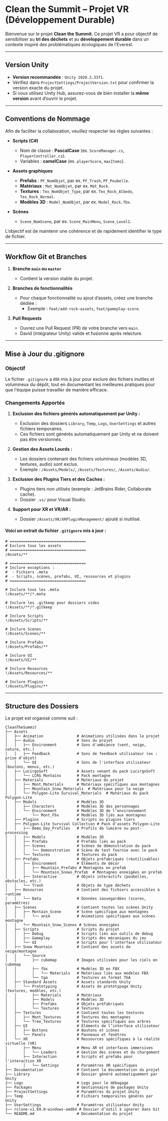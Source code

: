 # Clean the Summit – Projet VR (Développement Durable)

Bienvenue sur le projet **Clean the Summit**. Ce projet VR a pour objectif de sensibiliser au **tri des déchets** et au **développement durable** dans un contexte inspiré des problématiques écologiques de l’Everest.

---

## Version Unity

- **Version recommandée** : `Unity 2020.3.33f1`.  
- Vérifiez dans `ProjectSettings/ProjectVersion.txt` pour confirmer la version exacte du projet.  
- Si vous utilisez Unity Hub, assurez-vous de bien installer la **même version** avant d’ouvrir le projet.

---

## Conventions de Nommage

Afin de faciliter la collaboration, veuillez respecter les règles suivantes :

- **Scripts (C#)**  
  - Nom de classe : **PascalCase** (ex. `ScoreManager.cs`, `PlayerController.cs`).  
  - Variables : **camelCase** (ex. `playerScore`, `maxItems`).  

- **Assets graphiques**  
  - **Prefabs** : `PF_NomObjet`, par ex. `PF_Trash`, `PF_Poubelle`.  
  - **Matériaux** : `Mat_NomObjet`, par ex. `Mat_Rock`.  
  - **Textures** : `Tex_NomObjet_Type`, par ex. `Tex_Rock_Albedo`, `Tex_Rock_Normal`.  
  - **Modèles 3D** : `Model_NomObjet`, par ex. `Model_Rock.fbx`.  

- **Scènes**  
  - `Scene_NomScene`, par ex. `Scene_MainMenu`, `Scene_Level1`.

L’objectif est de maintenir une cohérence et de rapidement identifier le type de fichier.

---

## Workflow Git et Branches

1. **Branche `main` ou `master`**  
   - Contient la version stable du projet.

2. **Branches de fonctionnalités**  
   - Pour chaque fonctionnalité ou ajout d’assets, créez une branche dédiée :  
     - Exemple : `feat/add-rock-assets`, `feat/gameplay-score`.

3. **Pull Requests**  
   - Ouvrez une Pull Request (PR) de votre branche vers `main`.  
   - David (intégrateur Unity) valide et fusionne après relecture.
---
## Mise à Jour du .gitignore

### Objectif
Le fichier `.gitignore` a été mis à jour pour exclure des fichiers inutiles et volumineux du dépôt, tout en documentant les meilleures pratiques pour que l'équipe puisse travailler de manière efficace.

### Changements Apportés

1. **Exclusion des fichiers générés automatiquement par Unity :**
   - Exclusion des dossiers `Library`, `Temp`, `Logs`, `UserSettings` et autres fichiers temporaires.
   - Ces fichiers sont générés automatiquement par Unity et ne doivent pas être versionnés.

2. **Gestion des Assets Lourds :**
   - Les dossiers contenant des fichiers volumineux (modèles 3D, textures, audio) sont exclus.
   - Exemple : `/Assets/Models/`, `/Assets/Textures/`, `/Assets/Audio/`.

3. **Exclusion des Plugins Tiers et des Caches :**
   - Plugins tiers non utilisés (exemple : JetBrains Rider, Collaborate cache).
   - Dossier `.vs/` pour Visual Studio.

4. **Support pour XR et VR/AR :**
   - Dossier `/Assets/XR/XRPluginManagement/` ajouté si inutilisé.


#### Voici un extrait du fichier `.gitignore` mis à jour :

```plaintext
# ==================================
# Exclure tous les assets
# ==================================
/Assets/**

# ==================================
# Inclure exceptions :
#  - Fichiers .meta
#  - Scripts, scènes, prefabs, UI, ressources et plugins
# ==================================

# Inclure tous les .meta
!/Assets/**/*.meta

# Inclure les .gitkeep pour dossiers vides
!/Assets/**/*.gitkeep

# Inclure Scripts
!/Assets/Scripts/**

# Inclure Scenes
!/Assets/Scenes/**

# Inclure Prefabs
!/Assets/Prefabs/**

# Inclure UI
!/Assets/UI/**

# Inclure Resources
!/Assets/Resources/**

# Inclure Plugins
!/Assets/Plugins/**
```

---
## Structure des Dossiers

Le projet est organisé comme suit :



```plaintext
CleanTheSummit
├── Assets
│   ├── Animation               # Animations utilisées dans le projet
│   ├── Audio                   # Sons du projet
│   │   ├── Environment         # Sons d'ambiance (vent, neige, nature, etc.)
│   │   ├── Feedback            # Sons de feedback utilisateur (ex : prise d'objet)
│   │   └── UI                  # Sons de l'interface utilisateur (boutons, menus, etc.)
│   ├── LucirgoSoft             # Assets venant du pack LucirgoSoft
│   │   └── LCRG Montains       # Pack montagne
│   ├── Materials               # Matériaux du projet
│   │   ├── Mont_Materials      # Matériaux spécifiques aux montagnes
│   │   ├── Mountain_Snow_Materials  # Matériaux pour la neige
│   │   └── Polygon-Lite Survival_Materials  # Matériaux du pack Polygon-Lite
│   ├── Models                  # Modèles 3D
│   │   ├── Characters          # Modèles 3D des personnages
│   │   └── Environment         # Modèles 3D de l’environnement
│   │       └── Mont_Fbx        # Modèles 3D liés aux montagnes
│   ├── Plugins                 # Scripts ou plugins tiers
│   ├── Polygon-Lite Survival Collection # Pack d'assets Polygon-Lite
│   │   ├── Demo_Day_Profiles   # Profils de lumière ou post-processing
│   │   ├── Models              # Modèles 3D
│   │   ├── Prefabs             # Prefabs liés au pack
│   │   ├── Scenes              # Scènes de démonstration du pack
│   │   │   └── Demonstration   # Scène de test fournie avec le pack
│   │   └── Textures            # Textures du pack
│   ├── Prefabs                 # Objets préfabriqués (réutilisables)
│   │   ├── Environment         # Éléments de décor
│   │   │   ├── Mountain_Prefabs # Montagnes en prefab
│   │   │   └── Mountain_Snows_Prefab  # Montagnes enneigées en prefab
│   │   ├── Interactive         # Objets interactifs (poubelles, obstacles, etc.)
│   │   └── Trash               # Objets de type déchets
│   ├── Resources               # Contient des fichiers accessibles à runtime
│   │   └── Data                # Données sauvegardées (scores, paramètres)
│   ├── Scenes                  # Contient toutes les scènes Unity
│   │   ├── Montain_Scene       # Scène spécifique aux montagnes
│   │   │   └── anim            # Animations spécifiques aux scènes montagne
│   │   └── Mountain_Snow_Scenes # Scènes enneigées
│   ├── Scripts                 # Scripts du projet
│   │   ├── Debug               # Scripts liés aux outils de debug
│   │   ├── Gameplay            # Scripts des mécaniques du jeu
│   │   └── UI                  # Scripts pour l'interface utilisateur
│   ├── Snow Mountain           # Contient des assets de neige/montagne
│   │   └── Source
│   │       ├── cubemap         # Images utilisées pour les ciels en cubemap
│   │       ├── fbx             # Modèles 3D en FBX
│   │       │   └── Materials   # Matériaux liés aux modèles FBX
│   │       └── tga             # Textures en format TGA
│   ├── Standard Assets         # Assets standards Unity
│   │   └── Prototyping         # Assets de prototypage Unity (textures, modèles, etc.)
│   │       ├── Materials       # Matériaux
│   │       ├── Models          # Modèles 3D
│   │       ├── Prefabs         # Objets préfabriqués
│   │       └── Textures        # Textures
│   ├── Textures                # Contient toutes les textures
│   │   ├── Mont_Textures       # Textures des montagnes
│   │   └── Tree_Textures       # Textures spécifiques aux arbres
│   ├── UI                      # Éléments de l’interface utilisateur
│   │   ├── Buttons             # Boutons et icônes
│   │   └── Panels              # Panneaux et fenêtres
│   └── XR                      # Ressources spécifiques à la réalité virtuelle (VR)
│       ├── Menu                # Menu XR et interfaces immersives
│       │   └── Loaders         # Gestion des scènes et du chargement
│       ├── Interaction         # Scripts et prefabs pour l'interaction XR
│       │   └── Settings        # Paramètres XR spécifiques
├── Documentation               # Contient la documentation du projet
├── Library                     # Dossier généré automatiquement par Unity
├── Logs                        # Logs pour le débogage
├── Packages                    # Gestionnaire de packages Unity
├── ProjectSettings             # Paramètres du projet Unity
├── Temp                        # Fichiers temporaires générés par Unity
├── UserSettings                # Paramètres utilisateur Unity
├── rclone-v1.69.0-windows-amd64 # Dossier d’outil à ignorer dans Git
└── README.md                   # Documentation du projet


